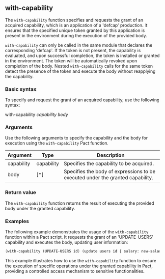 ## with-capability
The `with-capability` function specifies and requests the grant of an acquired capability, which is an application of a 'defcap' production. It ensures that the specified unique token granted by this application is present in the environment during the execution of the provided body. 

`with-capability` can only be called in the same module that declares the corresponding 'defcap'. If the token is not present, the capability is evaluated, and upon successful completion, the token is installed or granted in the environment. The token will be automatically revoked upon completion of the body. Nested `with-capability` calls for the same token detect the presence of the token and execute the body without reapplying the capability.

### Basic syntax

To specify and request the grant of an acquired capability, use the following syntax:

with-capability *capability* *body*

### Arguments

Use the following arguments to specify the capability and the body for execution using the `with-capability` Pact function.

| Argument | Type | Description |
| --- | --- | --- |
| capability | capability | Specifies the capability to be acquired. |
| body | [*] | Specifies the body of expressions to be executed under the granted capability. |

### Return value

The `with-capability` function returns the result of executing the provided body under the granted capability.

### Examples

The following example demonstrates the usage of the `with-capability` function within a Pact script. It requests the grant of an 'UPDATE-USERS' capability and executes the body, updating user information:

```lisp
(with-capability (UPDATE-USERS id) (update users id { salary: new-salary }))
```

This example illustrates how to use the `with-capability` function to ensure the execution of specific operations under the granted capability in Pact, providing a controlled access mechanism to sensitive functionalities.
